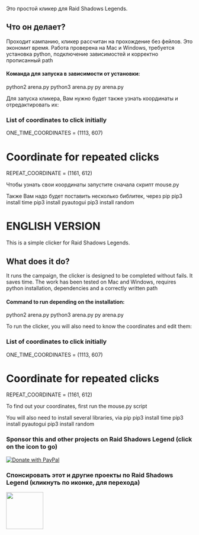 Это простой кликер для Raid Shadows Legends.

## Что он делает?
Проходит кампанию, кликер рассчитан на прохождение без фейлов.
Это экономит время. Работа проверена на Mac и Windows, требуется установка python, подключение зависимостей и корректно прописанный path

#### Команда для запуска в зависимости от установки:
python2 arena.py
python3 arena.py
py arena.py

Для запуска кликера, Вам нужно будет также узнать координаты и отредактировать их:
### List of coordinates to click initially
ONE_TIME_COORDINATES = (1113, 607)

# Coordinate for repeated clicks
REPEAT_COORDINATE = (1161, 612)

Чтобы узнать свои координаты запустите сначала скрипт mouse.py

Также Вам надо будет поставить несколько библитек, через pip
pip3 install time
pip3 install pyautogui
pip3 install random

# ENGLISH VERSION
This is a simple clicker for Raid Shadows Legends.

## What does it do?
It runs the campaign, the clicker is designed to be completed without fails.
It saves time. The work has been tested on Mac and Windows, requires python installation, dependencies and a correctly written path

#### Command to run depending on the installation:
python2 arena.py
python3 arena.py
py arena.py

To run the clicker, you will also need to know the coordinates and edit them:
### List of coordinates to click initially
ONE_TIME_COORDINATES = (1113, 607)

# Coordinate for repeated clicks
REPEAT_COORDINATE = (1161, 612)

To find out your coordinates, first run the mouse.py script

You will also need to install several libraries, via pip
pip3 install time
pip3 install pyautogui
pip3 install random

### Sponsor this and other projects on Raid Shadows Legend (click on the icon to go)
[![Donate with PayPal](https://www.paypalobjects.com/en_US/i/btn/btn_donate_LG.gif)](https://paypal.me/rslprogamer?country.x=KZ&locale.x=en_US)

### Спонсировать этот и другие проекты по Raid Shadows Legend (кликнуть по иконке, для перехода)
<a href="https://pay.cloudtips.ru/p/e5e68d31">
  <img src="https://cdn-icons-png.freepik.com/256/13069/13069101.png" width="100">
</a>

